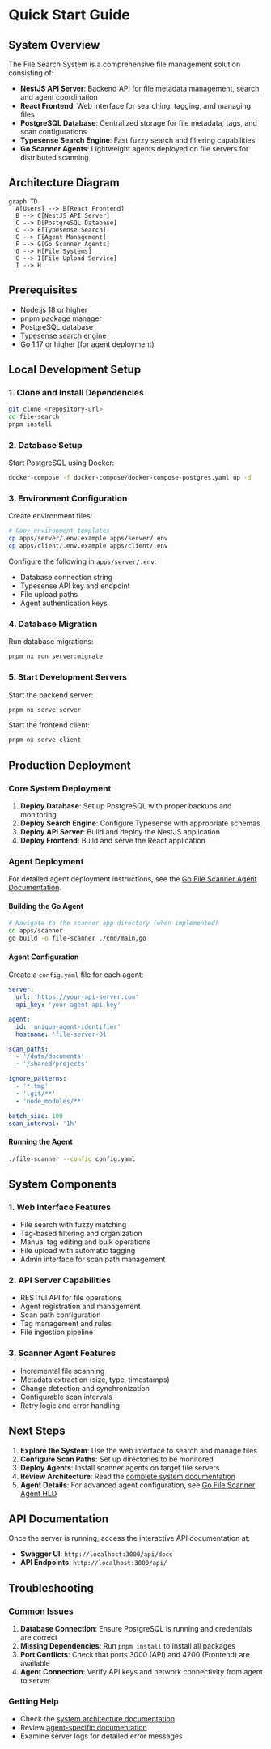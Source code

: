 # Quick Start Guide

## System Overview

The File Search System is a comprehensive file management solution consisting of:

- **NestJS API Server**: Backend API for file metadata management, search, and agent coordination
- **React Frontend**: Web interface for searching, tagging, and managing files
- **PostgreSQL Database**: Centralized storage for file metadata, tags, and scan configurations
- **Typesense Search Engine**: Fast fuzzy search and filtering capabilities
- **Go Scanner Agents**: Lightweight agents deployed on file servers for distributed scanning

## Architecture Diagram

```mermaid
graph TD
  A[Users] --> B[React Frontend]
  B --> C[NestJS API Server]
  C --> D[PostgreSQL Database]
  C --> E[Typesense Search]
  C --> F[Agent Management]
  F --> G[Go Scanner Agents]
  G --> H[File Systems]
  C --> I[File Upload Service]
  I --> H
```

## Prerequisites

- Node.js 18 or higher
- pnpm package manager
- PostgreSQL database
- Typesense search engine
- Go 1.17 or higher (for agent deployment)

## Local Development Setup

### 1. Clone and Install Dependencies

```bash
git clone <repository-url>
cd file-search
pnpm install
```

### 2. Database Setup

Start PostgreSQL using Docker:

```bash
docker-compose -f docker-compose/docker-compose-postgres.yaml up -d
```

### 3. Environment Configuration

Create environment files:

```bash
# Copy environment templates
cp apps/server/.env.example apps/server/.env
cp apps/client/.env.example apps/client/.env
```

Configure the following in `apps/server/.env`:

- Database connection string
- Typesense API key and endpoint
- File upload paths
- Agent authentication keys

### 4. Database Migration

Run database migrations:

```bash
pnpm nx run server:migrate
```

### 5. Start Development Servers

Start the backend server:

```bash
pnpm nx serve server
```

Start the frontend client:

```bash
pnpm nx serve client
```

## Production Deployment

### Core System Deployment

1. **Deploy Database**: Set up PostgreSQL with proper backups and monitoring
2. **Deploy Search Engine**: Configure Typesense with appropriate schemas
3. **Deploy API Server**: Build and deploy the NestJS application
4. **Deploy Frontend**: Build and serve the React application

### Agent Deployment

For detailed agent deployment instructions, see the [Go File Scanner Agent Documentation](./HLD-Go-File-Scanner.md).

#### Building the Go Agent

```bash
# Navigate to the scanner app directory (when implemented)
cd apps/scanner
go build -o file-scanner ./cmd/main.go
```

#### Agent Configuration

Create a `config.yaml` file for each agent:

```yaml
server:
  url: 'https://your-api-server.com'
  api_key: 'your-agent-api-key'

agent:
  id: 'unique-agent-identifier'
  hostname: 'file-server-01'

scan_paths:
  - '/data/documents'
  - '/shared/projects'

ignore_patterns:
  - '*.tmp'
  - '.git/**'
  - 'node_modules/**'

batch_size: 100
scan_interval: '1h'
```

#### Running the Agent

```bash
./file-scanner --config config.yaml
```

## System Components

### 1. Web Interface Features

- File search with fuzzy matching
- Tag-based filtering and organization
- Manual tag editing and bulk operations
- File upload with automatic tagging
- Admin interface for scan path management

### 2. API Server Capabilities

- RESTful API for file operations
- Agent registration and management
- Scan path configuration
- Tag management and rules
- File ingestion pipeline

### 3. Scanner Agent Features

- Incremental file scanning
- Metadata extraction (size, type, timestamps)
- Change detection and synchronization
- Configurable scan intervals
- Retry logic and error handling

## Next Steps

1. **Explore the System**: Use the web interface to search and manage files
2. **Configure Scan Paths**: Set up directories to be monitored
3. **Deploy Agents**: Install scanner agents on target file servers
4. **Review Architecture**: Read the [complete system documentation](./README.md)
5. **Agent Details**: For advanced agent configuration, see [Go File Scanner Agent HLD](./HLD-Go-File-Scanner.md)

## API Documentation

Once the server is running, access the interactive API documentation at:

- **Swagger UI**: `http://localhost:3000/api/docs`
- **API Endpoints**: `http://localhost:3000/api/`

## Troubleshooting

### Common Issues

1. **Database Connection**: Ensure PostgreSQL is running and credentials are correct
2. **Missing Dependencies**: Run `pnpm install` to install all packages
3. **Port Conflicts**: Check that ports 3000 (API) and 4200 (Frontend) are available
4. **Agent Connection**: Verify API keys and network connectivity from agent to server

### Getting Help

- Check the [system architecture documentation](./README.md)
- Review [agent-specific documentation](./HLD-Go-File-Scanner.md)
- Examine server logs for detailed error messages
